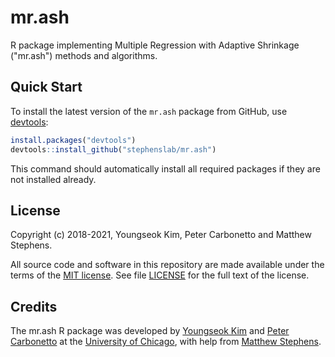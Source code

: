 # mr.ash

R package implementing Multiple Regression with Adaptive Shrinkage
("mr.ash") methods and algorithms.

## Quick Start

To install the latest version of the `mr.ash` package
from GitHub, use [devtools][devtools]:

```R
install.packages("devtools")
devtools::install_github("stephenslab/mr.ash")
```

This command should automatically install all required packages if
they are not installed already.

## License

Copyright (c) 2018-2021, Youngseok Kim, Peter Carbonetto and Matthew
Stephens.

All source code and software in this repository are made available
under the terms of the [MIT license][mit-license]. See
file [LICENSE](LICENSE) for the full text of the license.

## Credits

The mr.ash R package was developed by [Youngseok Kim][youngseok] and
[Peter Carbonetto][peter] at the [University of Chicago][uchicago],
with help from [Matthew Stephens][matthew].

[mit-license]: https://opensource.org/licenses/mit-license.html
[devtools]: https://github.com/r-lib/devtools
[uchicago]: https://www.uchicago.edu
[youngseok]: https://github.com/youngseok-kim
[peter]: https://pcarbo.github.io
[matthew]: http://stephenslab.uchicago.edu
